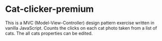 # Cat-clicker-premium
This is a MVC (Model-View-Controller) design pattern exercise written in vanilla JavaScript. Counts the clicks on each cat photo taken from a list of cats. The all cats properties can be edited. 
